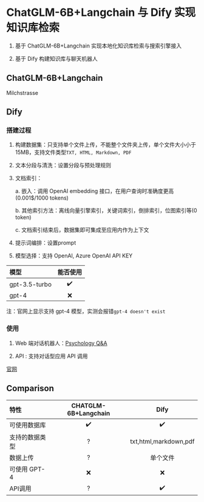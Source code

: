 # ChatGLM-6B+Langchain 与 Dify 实现知识库检索

1. 基于 ChatGLM-6B+Langchain 实现本地化知识库检索与搜索引擎接入

2. 基于 Dify 构建知识库与聊天机器人

## ChatGLM-6B+Langchain

Milchstrasse

## Dify

### 搭建过程

1. 构建数据集：只支持单个文件上传，不能整个文件夹上传，单个文件大小小于15MB，支持文件类型`TXT, HTML, Markdown, PDF`

2. 文本分段与清洗：设置分段与预处理规则
   
3. 文档索引：

    a. 嵌入：调用 OpenAI embedding 接口，在用户查询时准确度更高(0.001$/1000 tokens)
   
    b. 其他索引方法：离线向量引擎索引，关键词索引，倒排索引，位图索引等(0 token)
    
    c. 文档索引结束后，数据集即可集成至应用内作为上下文
    
4. 提示词编排：设置prompt

5. 模型选择：支持 OpenAI, Azure OpenAI API KEY

| 模型 | 能否使用 |
|:---|:---:|
| gpt-3.5-turbo | ✔️ |
| gpt-4 | ❌ |

注：官网上显示支持 gpt-4 模型，实测会报错`gpt-4 doesn't exist`

### 使用

1. Web 端对话机器人：[Psychology Q&A](https://udify.app/chat/vXCCPTRUjWIBdang)

2. API : 支持对话型应用 API 调用

[官网](https://dify.ai) 

## Comparison

| 特性 | CHATGLM-6B+Langchain | Dify |
|:---|:---:|:---:|
| 可使用数据库 | ✔️ | ✔️ |
| 支持的数据类型 | ? |txt,html,markdown,pdf |
|数据上传|?|单个文件|
|   可使用 GPT-4  |  ❌  |  ❌   |
|API调用|?|✔️|


